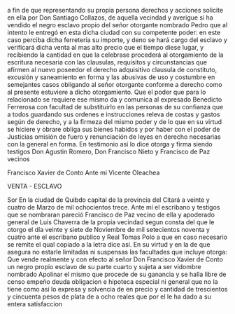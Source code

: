 a fin de que representando su propia persona derechos y acciones solicite en ella por Don Santiago Collazos, de aquella vecindad y averigue si ha vendido el negro esclavo propio del señor otorgante nombrado Pedro que al intento le entregó en esta dicha ciudad con su competente poder: en este caso perciba dicha ferretería su importe, y deno se hará cargo del esclavo y verificará dicha venta al mas alto precio que el tiempo diese lugar, y recibiendo la cantidad en que la celebrase procederá al otorgamiento de la escritura necesaria con las clausulas, requisitos y circunstancias que afirmen al nuevo poseedor el derecho adquisitivo clausula de constituto, excusión y saneamiento en forma y las abusivas de uso y costumbre en semejantes casos obligando al señor otorgante conforme a derecho como al presente estuviere a dicho otorgamiento. Que el poder que para lo relacionado se requiere ese mismo da y comunica al expresado Benedicto Ferrerosa con facultad de substituirlo en las personas de su confianza que a todos guardando sus ordenes e instrucciones releva de costas y gastos según de derecho, y a la firmeza del mismo poder y de lo que en su virtud se hiciere y obrare obliga sus bienes habidos y por haber con el poder de Justicias omisión de fuero y renunciación de leyes en derecho necesarias con la general en forma. En testimonio así lo dice otorga y firma siendo testigos Don Agustin Romero, Don Francisco Nieto y Francisco de Paz vecinos

Francisco Xavier de Conto Ante mi Vicente Oleachea

VENTA - ESCLAVO

Sor En la ciudad de Quibdo capital de la provincia del Citará a veinte y cuatro de Marzo de mil ochocientos trece. Ante mí el escribano y testigos que se nombraran pareció Francisco de Paz vecino de ella y apoderado general de Luis Chaverra de la propia vecindad segun consta del que le otorgo el día veinte y siete de Noviembre de mil setecientos noventa y cuatro ante el escribano publico y Real Tomas Polo a que en caso necesario se remite el qual copiado a la letra dice así. En su virtud y en la de que asegura no estarle limitadas ni suspensas las facultades que incluye otorga: Que vende realmente y con efecto al señor Don Francisco Xavier de Conto un negro propio esclavo de su parte cuarto y sujeta a ser vidombre nombrado Apolinar el mismo que procede de su ganancia y se halla libre de censo empeño deuda obligacion e hipoteca especial ni general que no la tiene como así lo expresa y solvencia de en precio y cantidad de trescientos y cincuenta pesos de plata de a ocho reales que por el le ha dado a su entera satisfaccion